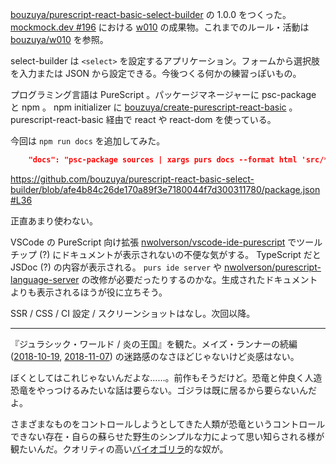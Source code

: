 [bouzuya/purescript-react-basic-select-builder][] の 1.0.0 をつくった。 [mockmock.dev #196](https://mockmock.connpass.com/event/113191/) における [w010][2018-12-22] の成果物。これまでのルール・活動は [bouzuya/w010][] を参照。

select-builder は `<select>` を設定するアプリケーション。フォームから選択肢を入力または JSON から設定できる。今後つくる何かの練習っぽいもの。

プログラミング言語は PureScript 。パッケージマネージャーに psc-package と npm 。 npm initializer に [bouzuya/create-purescript-react-basic][] 。 purescript-react-basic 経由で react や react-dom を使っている。

今回は `npm run docs` を追加してみた。

```json
    "docs": "psc-package sources | xargs purs docs --format html 'src/**/*.purs'",
```

https://github.com/bouzuya/purescript-react-basic-select-builder/blob/afe4b84c26de170a89f3e7180044f7d300311780/package.json#L36

正直あまり使わない。

VSCode の PureScript 向け拡張 [nwolverson/vscode-ide-purescript][] でツールチップ (?) にドキュメントが表示されないの不便な気がする。 TypeScript だと JSDoc (?) の内容が表示される。 `purs ide server` や [nwolverson/purescript-language-server][] の改修が必要だったりするのかな。生成されたドキュメントよりも表示されるほうが役に立ちそう。

SSR / CSS / CI 設定 / スクリーンショットはなし。次回以降。

---

『ジュラシック・ワールド / 炎の王国』を観た。メイズ・ランナーの続編 ([2018-10-19][], [2018-11-07][]) の迷路感のなさほどじゃないけど炎感はない。

ぼくとしてはこれじゃないんだよな……。前作もそうだけど。恐竜と仲良く人造恐竜をやっつけるみたいな話は要らない。ゴジラは既に居るから要らないんだよ。

さまざまなものをコントロールしようとしてきた人類が恐竜というコントロールできない存在・自らの蘇らせた野生のシンプルな力によって思い知らされる様が観たいんだ。クオリティの高い[バイオゴリラ](https://twitter.com/Bio_Gorilla_bot)的な奴が。

[2018-10-19]: https://blog.bouzuya.net/2018/10/19/
[2018-11-07]: https://blog.bouzuya.net/2018/11/07/
[2018-12-22]: https://blog.bouzuya.net/2018/12/22/
[bouzuya/create-purescript-react-basic]: https://github.com/bouzuya/create-purescript-react-basic
[bouzuya/purescript-react-basic-select-builder]: https://github.com/bouzuya/purescript-react-basic-select-builder
[bouzuya/w010]: https://github.com/bouzuya/w010
[nwolverson/purescript-language-server]: https://github.com/nwolverson/purescript-language-server
[nwolverson/vscode-ide-purescript]: https://github.com/nwolverson/vscode-ide-purescript
